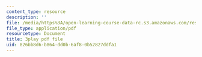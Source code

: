 ```yaml
---
content_type: resource
description: ''
file: /media/https%3A/open-learning-course-data-rc.s3.amazonaws.com/res-6-012-introduction-to-probability-spring-2018/826bb8d6b864dd0b6af80b52827ddfa1_AyCLokHV774.pdf
file_type: application/pdf
resourcetype: Document
title: 3play pdf file
uid: 826bb8d6-b864-dd0b-6af8-0b52827ddfa1
---
```

